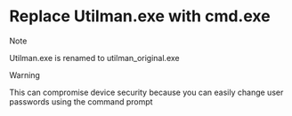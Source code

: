 # Replace Utilman.exe with cmd.exe 

> [!NOTE]
> Utilman.exe is renamed to utilman_original.exe

> [!WARNING]
> This can compromise device security because you can easily change user passwords using the command prompt
